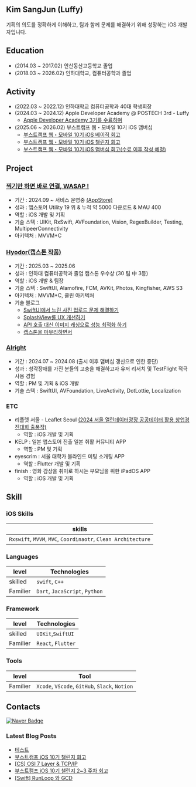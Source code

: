 ## Kim SangJun (Luffy)
기획의 의도를 정확하게 이해하고, 팀과 함께 문제를 해결하기 위해 성장하는 iOS 개발자입니다.

## Education
- (2014.03 ~ 2017.02) 안산동산고등학교 졸업
- (2018.03 ~ 2026.02) 인하대학교, 컴퓨터공학과 졸업

## Activity
- (2022.03 ~ 2022.12) 인하대학교 컴퓨터공학과 40대 학생회장
- (2024.03 ~ 2024.12) Apple Developer Academy @ POSTECH 3rd - Luffy
  - [Apple Developer Academy 3기를 수료하며](https://kimsangjunzzang.tistory.com/14) 
- (2025.06 ~ 2026.02) 부스트캠프 웹・모바일 10기 iOS 맴버십
  - [부스트캠프 웹・모바일 10기 iOS 베이직 회고](https://kimsangjunzzang.tistory.com/112)
  - [부스트캠프 웹・모바일 10기 iOS 챌린지 회고](https://kimsangjunzzang.tistory.com/131)
  - [부스트캠프 웹・모바일 10기 iOS 맴버십 회고(수료 이후 작성 예정)]()

## Project

### [찍기만 하면 바로 연결, WASAP !](https://github.com/AppleDeveloper-TeamGod/WASAP?tab=readme-ov-file)
- 기간 : 2024.09 ~ 서비스 운영중 [(AppStore)](https://apps.apple.com/kr/app/wasap-%EC%B0%8D%EA%B8%B0%EB%A7%8C-%ED%95%98%EB%A9%B4-%EB%B0%94%EB%A1%9C-%EC%97%B0%EA%B2%B0/id6736962310)
- 성과 : 앱스토어 Utility 19 위 & 누적 약 5000 다운로드 & MAU 400
- 역할 : iOS 개발 및 기획
- 기술 스텍 : UIKit, RxSwift, AVFoundation, Vision, RegexBuilder, Testing, MultipeerConnectivity
- 아키텍처 : MVVM+C

### [Hyodor(캡스톤 작품)](https://github.com/hyodore/iOS)
- 기간 : 2025.03 ~ 2025.06 
- 성과 : 인하대 컴퓨터공학과 졸업 캡스톤 우수상 (30 팀 中 3등)
- 역할 : iOS 개발 & 팀장
- 기술 스텍 : SwiftUI, Alamofire, FCM, AVKit, Photos, Kingfisher, AWS S3
- 아키텍처 : MVVM+C, 클린 아키텍처
- 기술 블로그
  - [SwiftUI에서 느린 사진 업로드 문제 해결하기](https://kimsangjunzzang.tistory.com/82)
  - [SplashView롤 UX 개선하기](https://kimsangjunzzang.tistory.com/90)
  - [API 호출 대신 이미지 캐싱으로 성능 최적화 하기](https://kimsangjunzzang.tistory.com/91)
  - [캡스톤을 마무리하면서](https://kimsangjunzzang.tistory.com/116)

### [Alright](https://github.com/AppleDeveloperAcademy-MC3/Alright)
- 기간 : 2024.07 ~ 2024.08 (출시 이후 맴버십 갱신으로 인한 중단)
- 성과 : 청각장애를 가진 분들의 고충을 해결하고자 유저 리서치 및 TestFlight 적극 사용 경험
- 역할 : PM 및 기획 & iOS 개발
- 기술 스텍 : SwiftUI, AVFoundation, LiveActivity, DotLottie, Localization

### ETC
- 리플렛 서울 - Leaflet Seoul [(2024 서울 열린데이터광장 공공데이터 활용 창업경진대회 출품작)](https://www.all-con.co.kr/view/contest/510595)
  - 역할 : iOS 개발 및 기획 
- KELP : 일본 앱스토어 진출 일본 취활 커뮤니티 APP
  - 역할 : PM 및 기획
- eyescrim : 서울 대학가 블라인드 미팅 소개팅 APP
  - 역할 : Flutter 개발 및 기획
- finish : 영화 감상을 취미로 하시는 부모님을 위한 iPadOS APP
  - 역할 : iOS 개발 및 기획

## Skill

### iOS Skills
| skills                               |
| ------------------------------------ |
| `Rxswift`, `MVVM`, `MVC`, `Coordinaotr`, `Clean Architecture` |

### Languages
| level    | Technologies             |
| -------- | ------------------------ |
| skilled  | `swift`, `C++`               |
| Familier | `Dart`, `JacaScript`, `Python` |

### Framework

| level    | Technologies   |
| -------- | -------------- |
| skilled  | `UIKit`,`SwiftUI`  |
| Familier | `React`, `Flutter` |

### Tools
| level    | Tool                                 |
| -------- | ------------------------------------ |
| Familier | `Xcode`, `VScode`, `GitHub`, `Slack`, `Notion` |
 
## Contacts
[![Naver Badge](https://img.shields.io/badge/Naver-03C75A?style=flat-square&logo=Naver&logoColor=white&link=mailto:lmk0347@naver.com)](mailto:lmk0347@naver.com)
### Latest Blog Posts

- [테스트](https://kimsangjunzzang.tistory.com/133)
- [부스트캠프 iOS 10기 챌린지 회고](https://kimsangjunzzang.tistory.com/131)
- [[CS] OSI 7 Layer &amp; TCP/IP](https://kimsangjunzzang.tistory.com/130)
- [부스트캠프 iOS 10기 챌린지 2~3 주차 회고](https://kimsangjunzzang.tistory.com/129)
- [[Swift] RunLoop 와 GCD](https://kimsangjunzzang.tistory.com/128)

